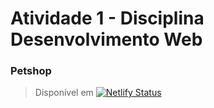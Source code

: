 # Atividade 1 - Disciplina Desenvolvimento Web
### Petshop

>Disponível em [![Netlify Status](https://api.netlify.com/api/v1/badges/8ba67c82-57ad-46d7-8cd5-a5e21edf60d1/deploy-status)](https://petshoptay.netlify.app)
